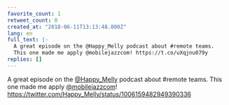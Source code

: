 ```yaml
---
favorite_count: 1
retweet_count: 0
created_at: "2018-06-11T13:13:48.000Z"
lang: en
full_text: |-
  A great episode on the @Happy_Melly podcast about #remote teams. 
  This one made me apply @mobilejazzcom! https://t.co/uXqjnu079y
replies: []
---
```


A great episode on the [@Happy_Melly](https://twitter.com/Happy_Melly) podcast
about #remote teams. This one made me apply
[@mobilejazzcom](https://twitter.com/mobilejazzcom)!
<https://twitter.com/Happy_Melly/status/1006159482949390336>
